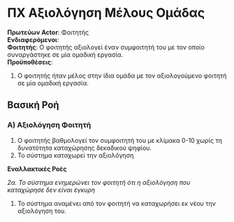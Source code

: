 # **ΠΧ Αξιολόγηση Μέλους Ομάδας**

**Πρωτεύων Actor**: Φοιτητής   
**Ενδιαφερόμενοι**:    
**Φοιτητής**: Ο φοιτητής αξιολογεί έναν συμφοιτητή του με τον οποίο συναργάστηκε σε μία ομαδική εργασία.  
**Προϋποθέσεις**:  
1. Ο φοιτητής ήταν μέλος στην ίδια ομάδα με τον αξιολογούμενο φοιτητή σε μία ομαδική εργασία.

## Βασική Ροή

### Α) Αξιολόγηση Φοιτητή
1. Ο φοιτητής βαθμολογεί τον συμφοιτητή του με κλίμακα 0-10 χωρίς τη δυνατότητα καταχώρησης δεκαδικού ψηφίου.
2. Το σύστημα καταχωρεί την αξιολόγηση

**Εναλλακτικές Ροές**

*2α. Το σύστημα ενημερώνει τον φοιτητή ότι η αξιολόγηση που καταχώρησε δεν είναι έγκυρη*
1. Το σύστημα αναμένει από τον φοιτητή να καταχωρήσει εκ νέου την αξιολόγηση του.